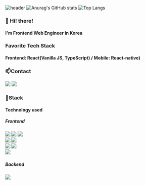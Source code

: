 ![header](https://capsule-render.vercel.app/api?type=waving&color=gradient&height=200&text=Baesee&fontAlign=70&fontAlignY=40&animation=twinkling)
![Anurag's GitHub stats](https://github-readme-stats.vercel.app/api?username=baesee0806&show_icons=true&theme=radical)
![Top Langs](https://github-readme-stats.vercel.app/api/top-langs/?username=baesee0806&hide=python&theme=tokyonight)

<h3>👋 Hi! there!</h3>
<h4>I'm Frontend Web Engineer in Korea</h4>
<h3>Favorite Tech Stack</h3>
<h4>Frontend: React(Vanilla JS, TypeScript) / Mobile: React-native)</h4>

<h3>📫Contact</h3>
<p>
  <a href="https://velog.io/@baesee0806" target="_blank"><img src="https://img.shields.io/badge/Blog-DD0B78?style=flat-square&logo=Storyblok&logoColor=white"/></a>
  <a href="mailto:baesee@kakao.com" target="_blank"><img src="https://img.shields.io/badge/dorxm999@gmail.com-EA4335?style=flat-square&logo=Gmail&logoColor=white"/></a>
</p>


<h3>📌Stack</h3>
<h4>Technology used<h4>

<h5>Frontend<h5>
<div>
  <img src="https://img.shields.io/badge/HTML5-e74c3c?style=flat-square&logo=HTML5&logoColor=white"></img>
  <img src="https://img.shields.io/badge/CSS3-0A84FF?style=flat-square&logo=CSS3&logoColor=white"></img>
  <img src="https://img.shields.io/badge/styled%2Dcomponents-DB7093?style=flat-square&logo=styled%2Dcomponents&logoColor=white"/></a>
<br>
  <img src="https://img.shields.io/badge/JavaScript-FFCD11?style=flat-square&logo=JavaScript&logoColor=white"></img>
  <img src="https://img.shields.io/badge/TypeScript-3178C6?style=flat-square&logo=TypeScript&logoColor=white"/>
<br>
<img src="https://img.shields.io/badge/React-00BCF6?style=flat-square&logo=React&logoColor=white"></img>
<img src="https://img.shields.io/badge/Redux-764ABC?style=flat-square&logo=Redux&logoColor=white"/>&nbsp 
<br>
<img src="https://img.shields.io/badge/Next.js-000000?style=flat-square&logo=Next.js&logoColor=white">
</div>
<h5>Backend<h5/>
<div>
  <img src="https://img.shields.io/badge/firebase-FFCA28?style=flat-square&logo=Firebase&logoColor=white">
</div>
